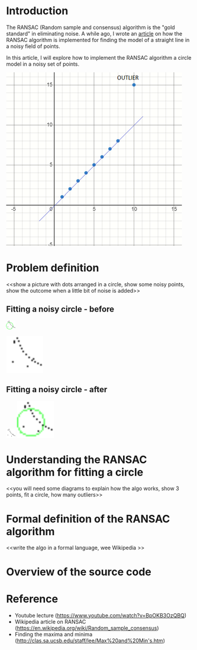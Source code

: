 # Introduction

The RANSAC (Random sample and consensus) algorithm is the "gold standard" in eliminating noise. A while ago, I wrote an [article](https://medium.com/@saurabh.dasgupta1/outlier-detection-using-the-ransac-algorithm-de52670adb4a)  on how the RANSAC algorithm is implemented for finding the model of a straight line in a noisy field of points. 

In this article, I will explore how to implement the RANSAC algorithm a circle model in a noisy set of points.


![Human mind](images/Intro_HumanMind_SeesStraightLine.PNG)

# Problem definition

<<show a picture with dots arranged in a circle, show some noisy points, show the outcome when a little bit of noise is added>>

## Fitting a noisy circle - before
![Before gradient descent](circle-images/gradient-descent-NoisyCircle_x_32_y_28_r_25_d_0.40_sp_0.80_w_25_h_25.0.png.png)

<img src="circle-images/NoisyCircle_x_32_y_28_r_25_d_0.40_sp_0.80_w_25_h_25.0.PNG" width="100" height="100"/>

## Fitting a noisy circle - after
![After gradient descent](circle-images/NoisyCircle_x_32_y_28_r_25_d_0.40_sp_0.80_w_25_h_25.0.PNG)
<img src="circle-images/gradient-descent-NoisyCircle_x_32_y_28_r_25_d_0.40_sp_0.80_w_25_h_25.0.png.png" width="100" height="100"/>



# Understanding the RANSAC algorithm for fitting a circle

<<you will need some diagrams to explain how the algo works, show 3 points, fit a circle, how many outliers>>

# Formal definition of the RANSAC algorithm
<<write the algo in a formal language, wee Wikipedia >>

# Overview of the source code



# Reference
- Youtube lecture (https://www.youtube.com/watch?v=BpOKB3OzQBQ)
- Wikipedia article on RANSAC (https://en.wikipedia.org/wiki/Random_sample_consensus)
- Finding the maxima and minima (http://clas.sa.ucsb.edu/staff/lee/Max%20and%20Min's.htm)




